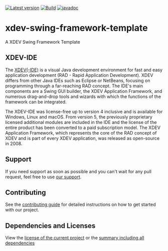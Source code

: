 [![Latest version](https://img.shields.io/maven-central/v/com.xdev-software/xdev-swing-framework-template)](https://mvnrepository.com/artifact/com.xdev-software/xdev-swing-framework-template)
[![Build](https://img.shields.io/github/actions/workflow/status/xdev-software/xdev-swing-framework-template/checkBuild.yml?branch=develop)](https://github.com/xdev-software/xdev-swing-framework-template/actions/workflows/checkBuild.yml?query=branch%3Adevelop)
[![javadoc](https://javadoc.io/badge2/com.xdev-software/xdev-swing-framework-template/javadoc.svg)](https://javadoc.io/doc/com.xdev-software/xdev-swing-framework-template) 
# xdev-swing-framework-template

A XDEV Swing Framework Template

## XDEV-IDE
The [XDEV(-IDE)](https://xdev.software/en/products/swing-builder) is a visual Java development environment for fast and easy application development (RAD - Rapid Application Development). XDEV differs from other Java IDEs such as Eclipse or NetBeans, focusing on programming through a far-reaching RAD concept. The IDE's main components are a Swing GUI builder, the XDEV Application Framework, and numerous drag-and-drop tools and wizards with which the functions of the framework can be integrated.

The XDEV-IDE was license-free up to version 4 inclusive and is available for Windows, Linux and macOS. From version 5, the previously proprietary licensed additional modules are included in the IDE and the license of the entire product has been converted to a paid subscription model. The XDEV Application Framework, which represents the core of the RAD concept of XDEV and is part of every XDEV application, was released as open-source in 2008.

## Support
If you need support as soon as possible and you can't wait for any pull request, feel free to use [our support](https://xdev.software/en/services/support).

## Contributing
See the [contributing guide](./CONTRIBUTING.md) for detailed instructions on how to get started with our project.

## Dependencies and Licenses
View the [license of the current project](LICENSE) or the [summary including all dependencies](https://xdev-software.github.io/vaadin-addon-template/dependencies/)
